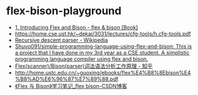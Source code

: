flex-bison-playground
=====================
- [1. Introducing Flex and Bison - flex & bison [Book]](https://www.oreilly.com/library/view/flex-bison/9780596805418/ch01.html)
- https://home.cse.ust.hk/~dekai/3031/lectures/cfg-tools/h.cfg-tools.pdf
- [Recursive descent parser - Wikipedia](https://en.wikipedia.org/wiki/Recursive_descent_parser)
- [Shuvo091/simple-programming-language-using-flex-and-bison: This is a project that I have done in my 3rd year as a CSE student. A simplistic programming language compiler using flex and bison.](https://github.com/Shuvo091/simple-programming-language-using-flex-and-bison)
- [Flex(scanner)/Bison(parser)词法语法分析工作原理 - 知乎](https://zhuanlan.zhihu.com/p/120812270)
- http://home.ustc.edu.cn/~guoxing/ebooks/flex%E4%B8%8Ebison%E4%B8%AD%E6%96%87%E7%89%88.pdf
- [《Flex 与 Bison》学习笔记_flex bison-CSDN博客](https://blog.csdn.net/qq_39632811/article/details/122682425)
